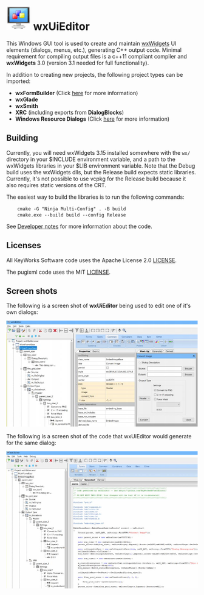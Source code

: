 # ![logo](src/art_src/logo64.png) wxUiEditor

This Windows GUI tool is used to create and maintain [wxWidgets](https://docs.wxwidgets.org/trunk/index.html) UI elements (dialogs, menus, etc.), generating C++ output code. Minimal requirement for compiling output files is a c++11 compliant compiler and **wxWidgets** 3.0 (version 3.1 needed for full functionality).

In addition to creating new projects, the following project types can be imported:

- **wxFormBuilder** (Click [here](docs/import_formbuilder.md) for more information)
- **wxGlade**
- **wxSmith**
- **XRC** (including exports from **DialogBlocks**)
- **Windows Resource Dialogs** (Click [here](docs/import_winres.md) for more information)

## Building

Currently, you will need wxWidgets 3.15 installed somewhere with the `wx/` directory in your $INCLUDE environment variable, and a path to the wxWidgets libraries in your $LIB environment variable. Note that the Debug build uses the wxWidgets dlls, but the Release build expects static libraries. Currently, it's not possible to use vcpkg for the Release build because it also requires static versions of the CRT.

The easiest way to build the libraries is to run the following commands:

```
    cmake -G "Ninja Multi-Config" . -B build
    cmake.exe --build build --config Release
```

See [Developer notes](docs/DEV_NOTES.md) for more information about the code.

## Licenses

All KeyWorks Software code uses the Apache License 2.0 [LICENSE](LICENSE).

The pugixml code uses the MIT [LICENSE](pugixml/LICENSE.md).

## Screen shots

The following is a screen shot of **wxUiEditor** being used to edit one of it's own dialogs:

![image](screenshot.jpg)

The following is a screen shot of the code that wxUiEditor would generate for the same dialog:

![image](code_screenshot.jpg)
